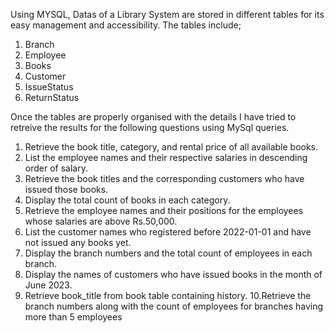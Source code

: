 Using MYSQL, Datas of a Library System are stored in different tables for its easy management and accessibility. The tables include;

1. Branch
2. Employee
3. Books
4. Customer
5. IssueStatus
5. ReturnStatus

Once the tables are properly organised with the details I have tried to retreive the results for the following questions using MySql queries.
1. Retrieve the book title, category, and rental price of all available books.
2. List the employee names and their respective salaries in descending order of salary.
3. Retrieve the book titles and the corresponding customers who have issued those books.
4. Display the total count of books in each category.
5. Retrieve the employee names and their positions for the employees whose salaries are above Rs.50,000.
6. List the customer names who registered before 2022-01-01 and have not issued any books yet.
7. Display the branch numbers and the total count of employees in each branch.
8. Display the names of customers who have issued books in the month of June 2023.
9. Retrieve book_title from book table containing history.
10.Retrieve the branch numbers along with the count of employees for branches having more than 5 employees
